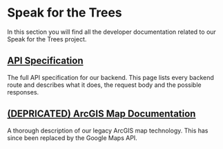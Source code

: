 # Speak for the Trees

In this section you will find all the developer documentation related to our Speak for the Trees project.

## [API Specification](./sftt-api-spec.md)

The full API specification for our backend. This page lists every backend route and describes what it does, the request body and the possible responses. 

## [(DEPRICATED) ArcGIS Map Documentation](./arcgis-architecture.md)

A thorough description of our legacy ArcGIS map technology. This has since been replaced by the Google Maps API.
